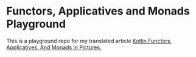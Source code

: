 # Functors, Applicatives and Monads Playground

This is a playground repo for my translated article [Kotlin Functors, Applicatives, And Monads in Pictures.](https://medium.com/@aballano/kotlin-functors-applicatives-and-monads-in-pictures-part-1-3-c47a1b1ce251) 